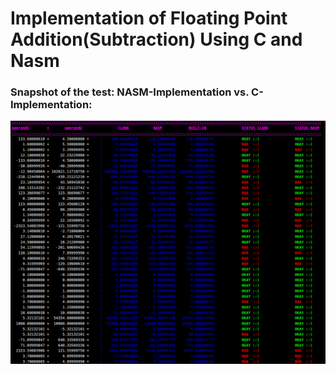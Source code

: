 # Implementation of Floating Point Addition(Subtraction) Using C and Nasm


### Snapshot of the test: NASM-Implementation vs. C-Implementation:

 ![Alt text](https://github.com/BhekimpiloNdhlela/Floating-Point-Addition-Implementation/blob/master/imgs/screen_result.png)
